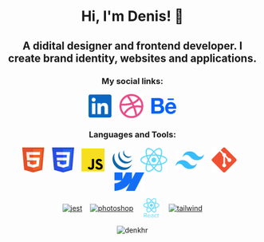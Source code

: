 <h1 align="center">Hi, I'm Denis! 👋</h1>
<h2 align="center">A didital designer and frontend developer. I create brand identity, websites and applications.</h2>

<h3 align="center">My social links:</h3>
<div align="center">
<a href="https://linkedin.com/in/deniskhramov"><img align="center" src="https://raw.githubusercontent.com/denkhr/denkhr/main/linkedin.svg" alt="linkedin link" height="46" width="46"/></a> <span>  </span>
<a href="https://dribbble.com/deniskhramov"><img align="center" src="https://raw.githubusercontent.com/denkhr/denkhr/main/dribbble.svg" alt="dribbble link" height="48" width="48"/></a> <span>  </span>
<a href="https://www.behance.net/deniskhramov"><img align="center" src="https://raw.githubusercontent.com/denkhr/denkhr/main/behance.svg" alt="behance link" height="auto" width="50"/></a>
</div>

<h3 align="center">Languages and Tools:</h3>
<div align="center"> 
<a href="https://developer.mozilla.org/en-US/docs/Glossary/HTML5"> <img align="center" src="https://raw.githubusercontent.com/denkhr/denkhr/main/icons/html5.svg" alt="html 5" width="auto" height="50"/></a>  <span>  </span>
<a href="https://developer.mozilla.org/en-US/docs/Web/CSS"> <img align="center" src="https://raw.githubusercontent.com/denkhr/denkhr/main/icons/css3.svg" alt="css 3" width="auto" height="50"/></a>  <span>  </span>
<a href="https://developer.mozilla.org/en-US/docs/Web/JavaScript"> <img align="center" src="https://raw.githubusercontent.com/denkhr/denkhr/main/icons/js.svg" alt="java script" width="46" height="46"/></a>  <span>  </span>
<a href="https://jquery.com/"> <img align="center" src="https://raw.githubusercontent.com/denkhr/denkhr/main/icons/jquery.svg" alt="jquery" width="40" height="40"/></a>  <span>  </span>
<a href="https://react.dev/"> <img align="center" src="https://raw.githubusercontent.com/denkhr/denkhr/main/icons/react.svg" alt="react" width="54" height="auto"/></a>  <span>  </span>
<a href="https://tailwindcss.com/"> <img align="center" src="https://raw.githubusercontent.com/denkhr/denkhr/main/icons/tailwind.svg" alt="htailwind" width="58" height="auto"/></a>  <span>  </span>
<a href="https://git-scm.com/"> <img align="center" src="https://raw.githubusercontent.com/denkhr/denkhr/main/icons/git.svg" alt="git" width="50" height="50"/></a>  <span>  </span>
<a href="https://webflow.com/"> <img align="center" src="https://raw.githubusercontent.com/denkhr/denkhr/main/icons/webflow.svg" alt="webflow" width="60" height="auto"/></a>  <span>  </span>


<a href="https://jestjs.io"> <img align="center" src="https://www.vectorlogo.zone/logos/jestjsio/jestjsio-icon.svg" alt="jest" width="40" height="40"/></a>  <span>  </span>
<a href="https://www.photoshop.com/en"> <img align="center" rc="https://raw.githubusercontent.com/devicons/devicon/master/icons/photoshop/photoshop-line.svg" alt="photoshop" width="40" height="40"/></a>  <span>  </span>
<a href="https://reactjs.org/"> <img align="center" src="https://raw.githubusercontent.com/devicons/devicon/master/icons/react/react-original-wordmark.svg" alt="react" width="40" height="40"/></a>  <span>  </span>
<a href="https://tailwindcss.com/"> <img align="center" src="https://www.vectorlogo.zone/logos/tailwindcss/tailwindcss-icon.svg" alt="tailwind" width="40" height="40"/></a> 
</div>

<div><p> </p></div>

<div align="center"><img align="center" src="https://github-readme-stats.vercel.app/api/top-langs?username=denkhr&show_icons=true&locale=en&layout=compact" alt="denkhr" /></div>
